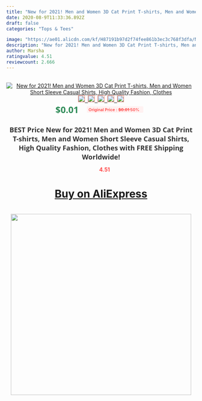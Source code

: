 ```yaml
---
title: "New for 2021! Men and Women 3D Cat Print T-shirts, Men and Women Short Sleeve Casual Shirts, High Quality Fashion, Clothes"
date: 2020-08-9T11:33:36.892Z
draft: false
categories: "Tops & Tees"

image: "https://ae01.alicdn.com/kf/H87191b97d2f74fee861b3ec3c768f3dfa/New-for-2021-Men-and-Women-3D-Cat-Print-T-shirts-Men-and-Women-Short-Sleeve.jpg"
description: "New for 2021! Men and Women 3D Cat Print T-shirts, Men and Women Short Sleeve Casual Shirts, High Quality Fashion, Clothes"
author: Marsha
ratingvalue: 4.51
reviewcount: 2.666
---
```

<br>
<div style="text-align: center;">
<a href="https://s.click.aliexpress.com/e/_9x6KqZ" target="_blank" rel="nofollow noopener noreferrer"><img alt="New for 2021! Men and Women 3D Cat Print T-shirts, Men and Women Short Sleeve Casual Shirts, High Quality Fashion, Clothes" class="magnifier-image" src="https://ae01.alicdn.com/kf/H87191b97d2f74fee861b3ec3c768f3dfa/New-for-2021-Men-and-Women-3D-Cat-Print-T-shirts-Men-and-Women-Short-Sleeve.jpg_640x640.jpg">
<br>
<img style="border:1px solid salmon" src="https://ae01.alicdn.com/kf/H87191b97d2f74fee861b3ec3c768f3dfa/New-for-2021-Men-and-Women-3D-Cat-Print-T-shirts-Men-and-Women-Short-Sleeve.jpg_120x120.jpg">&nbsp;&nbsp;<img style="border:1px solid salmon" src="https://ae01.alicdn.com/kf/H2e68c17a63d740c9933f6607de912dacm/New-for-2021-Men-and-Women-3D-Cat-Print-T-shirts-Men-and-Women-Short-Sleeve.jpg_120x120.jpg">&nbsp;&nbsp;<img style="border:1px solid salmon" src="https://ae01.alicdn.com/kf/He13e463246df491d8884135571700a43o/New-for-2021-Men-and-Women-3D-Cat-Print-T-shirts-Men-and-Women-Short-Sleeve.jpg_120x120.jpg">&nbsp;&nbsp;<img style="border:1px solid salmon" src="https://ae01.alicdn.com/kf/H7e1b4f921ba84ba9906c813a478e3feeE/New-for-2021-Men-and-Women-3D-Cat-Print-T-shirts-Men-and-Women-Short-Sleeve.jpg_120x120.jpg">&nbsp;&nbsp;<img style="border:1px solid salmon" src="https://ae01.alicdn.com/kf/H36f0a08c2d2f470abaa72e755dad86a5X/New-for-2021-Men-and-Women-3D-Cat-Print-T-shirts-Men-and-Women-Short-Sleeve.jpg_120x120.jpg"></a></div><br0>
<div style="text-align: center;"><span style="background-color: white; border: 0px; box-sizing: border-box; color: seagreen; display: inline-block; font-family: &quot;open sans&quot; , &quot;arial&quot; , &quot;helvetica&quot; , sans-serif , &quot;heiti&quot;; font-size: 24px; font-stretch: inherit; font-weight: 700; line-height: inherit; margin: 0px 10px 0px 0px; padding: 0px; vertical-align: middle;">$0.01 </span>
<span style="background: rgb(255 , 241 , 241); border-radius: 3px; border: 0px; box-sizing: border-box; color: #ff4747; display: inline-block; font-family: inherit; font-size: 12px; font-stretch: inherit; font-style: inherit; font-variant: inherit; font-weight: 600; line-height: inherit; margin: 0px; padding: 2px 5px; transform: scale(0.9); vertical-align: middle;">Original Price : <b style="text-decoration: line-through;">$0.01 </b> 50%&nbsp;&nbsp;</span></div>
<h1 style="color: #333333; display: inline-block; font-family: &quot;open sans&quot; , &quot;arial&quot; , &quot;helvetica&quot; , sans-serif , &quot;heiti&quot;; font-size: 18px; font-stretch: inherit; font-weight: 700; text-align: center;">BEST Price New for 2021! Men and Women 3D Cat Print T-shirts, Men and Women Short Sleeve Casual Shirts, High Quality Fashion, Clothes with FREE Shipping Worldwide!</h1>
<div style="color: #ff4747; text-align: center;">
<img src="https://4.bp.blogspot.com/-M0ZcTcb-5uY/XleCXlxnR4I/AAAAAAAAAEc/OrjgMkXV1oMQFaCRZj5HQwOCBcu3w1FegCPcBGAYYCw/s1600/star.png" style="height: 15px;">&nbsp;<b>4.51</b></div>
<div class="button_cont" align="center"><a class="buynow_a" href="https://s.click.aliexpress.com/e/_9x6KqZ" target="_blank" rel="nofollow noopener noreferrer"><H1>Buy on AliExpress</H1></a></div><br>
<div class="separator" style="clear: both; text-align: center;">
<img src="https://lh3.googleusercontent.com/-pTy5HemUv9M/XlePHvY0dAI/AAAAAAAAAE4/0nX5iRUoIWY8eMW9Dpxeirr157OZliDIgCLcBGAsYHQ/s1600/badge.gif" width="480">
</div>
